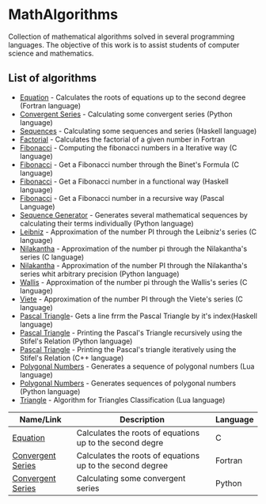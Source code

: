 # MathAlgorithms
Collection of mathematical algorithms solved in several programming languages. The objective of this work is to assist students of computer science and mathematics.

## List of algorithms

* [Equation](https://github.com/JoseCintra/MathAlgorithms/blob/master/Algebra/Equations/Equation.f95) - Calculates the roots of equations up to the second degree (Fortran language)
* [Convergent Series](https://github.com/JoseCintra/MathAlgorithms/blob/master/Arithmetic/ConvergentSeries/ConvergentSeries.py) - Calculating some convergent series (Python language)
* [Sequences](https://github.com/JoseCintra/MathAlgorithms/blob/master/Arithmetic/ConvergentSeries/sequences.hs) - Calculating some sequences and series (Haskell language)
* [Factorial](https://github.com/JoseCintra/MathAlgorithms/blob/master/Arithmetic/Factorial/factorialTest.f95) - Calculates the factorial of a given number in Fortran
* [Fibonacci](https://github.com/JoseCintra/MathAlgorithms/blob/master/Arithmetic/Fibonacci/fibonacci.c) - Computing the fibonacci numbers in a Iterative way (C language)
* [Fibonacci](https://github.com/JoseCintra/MathAlgorithms/blob/master/Arithmetic/Fibonacci/fibonacci.cpp) - Get a Fibonacci number through the Binet's Formula (C language)
* [Fibonacci](https://github.com/JoseCintra/MathAlgorithms/blob/master/Arithmetic/Fibonacci/fibonacci.hs) - Get a Fibonacci number in a functional way (Haskell language)
* [Fibonacci](https://github.com/JoseCintra/MathAlgorithms/blob/master/Arithmetic/Fibonacci/fibonacci.pas) - Get a Fibonacci number in a recursive way (Pascal Language)
* [Sequence Generator](https://github.com/JoseCintra/MathAlgorithms/blob/master/Arithmetic/NumericalSequences/SeqGen.py) - Generates several mathematical sequences by calculating their terms individually (Python language)
* [Leibniz](https://github.com/JoseCintra/MathAlgorithms/blob/master/Arithmetic/PI/Leibniz.c) - Approximation of the number PI through the Leibniz's series (C language)
* [Nilakantha](https://github.com/JoseCintra/MathAlgorithms/blob/master/Arithmetic/PI/Nilakantha.c) - Approximation of the number pi through the Nilakantha's series (C language)
* [Nilakantha](https://github.com/JoseCintra/MathAlgorithms/blob/master/Arithmetic/PI/Nilakantha.py) - Approximation of the number PI through the Nilakantha's series whit arbitrary precision (Python language)
* [Wallis](https://github.com/JoseCintra/MathAlgorithms/blob/master/Arithmetic/PI/Wallis.c) - Approximation of the number pi through the Wallis's series (C language)
* [Viete](https://github.com/JoseCintra/MathAlgorithms/blob/master/Arithmetic/PI/viete.c) - Approximation of the number PI through the Viete's series (C language)
* [Pascal Triangle](https://github.com/JoseCintra/MathAlgorithms/blob/master/Arithmetic/Pascal/pas_tri.hs)- Gets a line frrm the Pascal Triangle by it's index(Haskell language)
* [Pascal Triangle](https://github.com/JoseCintra/MathAlgorithms/blob/master/Arithmetic/Pascal/pas_tri.py) - Printing the Pascal's Triangle recursively using the Stifel's Relation (Python language)
* [Pascal Triangle](https://github.com/JoseCintra/MathAlgorithms/blob/master/Arithmetic/Pascal/pascal_tri.cpp) - Printing the Pascal's triangle iteratively using the Stifel's Relation (C++ language)
* [Polygonal Numbers](https://github.com/JoseCintra/MathAlgorithms/blob/master/Arithmetic/PolygonalNumbers/PolygonalNumbers.lua) - Generates a sequence of polygonal numbers (Lua language)
* [Polygonal Numbers](https://github.com/JoseCintra/MathAlgorithms/blob/master/Arithmetic/PolygonalNumbers/PolygonalNumbers.py) - Generates sequences of polygonal numbers (Python language)
* [Triangle](https://github.com/JoseCintra/MathAlgorithms/blob/master/Geometry/Triangle/TriangleType.lua) - Algorithm for Triangles Classification (Lua language)


 | Name/Link | Description | Language |
 | --- | --- | --- |    
 |[Equation](https://github.com/JoseCintra/MathAlgorithms/blob/master/Algebra/Equations/Equation.f95)|Calculates the roots of equations up to the second degre | C |
 |[Convergent Series](https://github.com/JoseCintra/MathAlgorithms/blob/master/Arithmetic/ConvergentSeries/ConvergentSeries.py)|Calculates the roots of equations up to the second degree|Fortran|
 | [Convergent Series](https://github.com/JoseCintra/MathAlgorithms/blob/master/Arithmetic/ConvergentSeries/ConvergentSeries.py) |Calculating some convergent series |Python|
 
